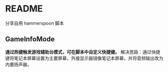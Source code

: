 # README
分享自用 hammerspoon 脚本

## GameInfoMode
**通过热键触发游戏辅助台模式，可在脚本中自定义快捷键。**
解决思路：通过快捷键将笔记本屏幕设置为主要屏幕，外接显示器镜像笔记本屏幕，并将音频输出改为内置扬声器。
